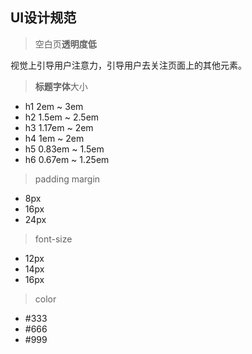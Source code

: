 ## UI设计规范

> 空白页**透明度低**

视觉上引导用户注意力，引导用户去关注页面上的其他元素。

> **标题字体**大小

- h1 2em ~ 3em
- h2 1.5em ~ 2.5em
- h3 1.17em ~ 2em
- h4 1em ~ 2em
- h5 0.83em ~ 1.5em
- h6 0.67em ~ 1.25em

> padding margin

- 8px 
- 16px 
- 24px

> font-size

- 12px 
- 14px
- 16px

> color

- \#333 
- #666 
- #999